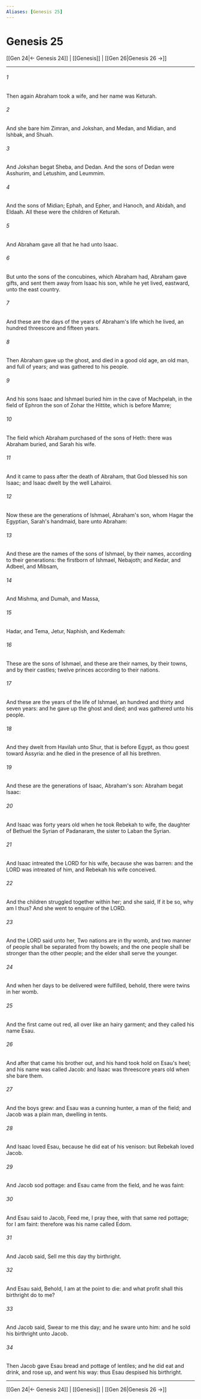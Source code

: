 ```yaml
---
Aliases: [Genesis 25]
---
```

# Genesis 25

[[Gen 24|← Genesis 24]] | [[Genesis]] | [[Gen 26|Genesis 26 →]]
***



###### 1 
Then again Abraham took a wife, and her name was Keturah. 

###### 2 
And she bare him Zimran, and Jokshan, and Medan, and Midian, and Ishbak, and Shuah. 

###### 3 
And Jokshan begat Sheba, and Dedan. And the sons of Dedan were Asshurim, and Letushim, and Leummim. 

###### 4 
And the sons of Midian; Ephah, and Epher, and Hanoch, and Abidah, and Eldaah. All these were the children of Keturah. 

###### 5 
And Abraham gave all that he had unto Isaac. 

###### 6 
But unto the sons of the concubines, which Abraham had, Abraham gave gifts, and sent them away from Isaac his son, while he yet lived, eastward, unto the east country. 

###### 7 
And these are the days of the years of Abraham's life which he lived, an hundred threescore and fifteen years. 

###### 8 
Then Abraham gave up the ghost, and died in a good old age, an old man, and full of years; and was gathered to his people. 

###### 9 
And his sons Isaac and Ishmael buried him in the cave of Machpelah, in the field of Ephron the son of Zohar the Hittite, which is before Mamre; 

###### 10 
The field which Abraham purchased of the sons of Heth: there was Abraham buried, and Sarah his wife. 

###### 11 
And it came to pass after the death of Abraham, that God blessed his son Isaac; and Isaac dwelt by the well Lahairoi. 

###### 12 
Now these are the generations of Ishmael, Abraham's son, whom Hagar the Egyptian, Sarah's handmaid, bare unto Abraham: 

###### 13 
And these are the names of the sons of Ishmael, by their names, according to their generations: the firstborn of Ishmael, Nebajoth; and Kedar, and Adbeel, and Mibsam, 

###### 14 
And Mishma, and Dumah, and Massa, 

###### 15 
Hadar, and Tema, Jetur, Naphish, and Kedemah: 

###### 16 
These are the sons of Ishmael, and these are their names, by their towns, and by their castles; twelve princes according to their nations. 

###### 17 
And these are the years of the life of Ishmael, an hundred and thirty and seven years: and he gave up the ghost and died; and was gathered unto his people. 

###### 18 
And they dwelt from Havilah unto Shur, that is before Egypt, as thou goest toward Assyria: and he died in the presence of all his brethren. 

###### 19 
And these are the generations of Isaac, Abraham's son: Abraham begat Isaac: 

###### 20 
And Isaac was forty years old when he took Rebekah to wife, the daughter of Bethuel the Syrian of Padanaram, the sister to Laban the Syrian. 

###### 21 
And Isaac intreated the LORD for his wife, because she was barren: and the LORD was intreated of him, and Rebekah his wife conceived. 

###### 22 
And the children struggled together within her; and she said, If it be so, why am I thus? And she went to enquire of the LORD. 

###### 23 
And the LORD said unto her, Two nations are in thy womb, and two manner of people shall be separated from thy bowels; and the one people shall be stronger than the other people; and the elder shall serve the younger. 

###### 24 
And when her days to be delivered were fulfilled, behold, there were twins in her womb. 

###### 25 
And the first came out red, all over like an hairy garment; and they called his name Esau. 

###### 26 
And after that came his brother out, and his hand took hold on Esau's heel; and his name was called Jacob: and Isaac was threescore years old when she bare them. 

###### 27 
And the boys grew: and Esau was a cunning hunter, a man of the field; and Jacob was a plain man, dwelling in tents. 

###### 28 
And Isaac loved Esau, because he did eat of his venison: but Rebekah loved Jacob. 

###### 29 
And Jacob sod pottage: and Esau came from the field, and he was faint: 

###### 30 
And Esau said to Jacob, Feed me, I pray thee, with that same red pottage; for I am faint: therefore was his name called Edom. 

###### 31 
And Jacob said, Sell me this day thy birthright. 

###### 32 
And Esau said, Behold, I am at the point to die: and what profit shall this birthright do to me? 

###### 33 
And Jacob said, Swear to me this day; and he sware unto him: and he sold his birthright unto Jacob. 

###### 34 
Then Jacob gave Esau bread and pottage of lentiles; and he did eat and drink, and rose up, and went his way: thus Esau despised his birthright.

***
[[Gen 24|← Genesis 24]] | [[Genesis]] | [[Gen 26|Genesis 26 →]]
